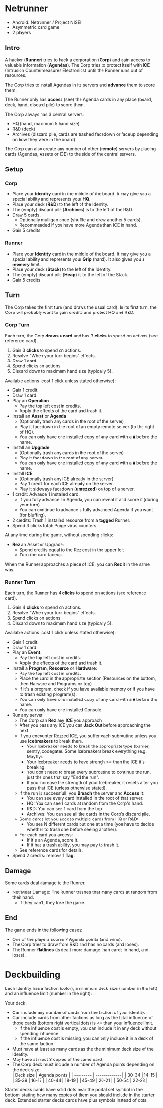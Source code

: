 # Netrunner

- Android: Netrunner / Project NISEI
- Asymmetric card game
- 2 players

## Intro

A hacker (**Runner**) tries to hack a corporation (**Corp**) and gain access to valuable information (**Agendas**).
The Corp tries to protect itself with **ICE** (Intrusion Countermeasures Electronics) until the Runner runs out of resources.

The Corp tries to install Agendas in its servers and **advance** them to score them.

The Runner only has **access** (see) the Agenda cards in any place (board, deck, hand, discard pile) to score them.

The Corp always has 3 central servers:
- HQ (hand, maximum 5 hand size)
- R&D (deck)
- Archives (discard pile, cards are trashed facedown or faceup depending on how they were in the board)

The Corp can also create any number of other (**remote**) servers by placing cards (Agendas, Assets or ICE) to the side of the central servers.

## Setup

### Corp

- Place your **Identity** card in the middle of the board. It may give you a special ability and represents your **HQ**.
- Place your deck (**R&D**) to the left of the Identity.
- The (empty) discard pile (**Archives**) is to the left of the R&D.
- Draw 5 cards.
  - Optionally mulligan once (shuffle and draw another 5 cards).
  - Recommended if you have more Agenda than ICE in hand.
- Gain 5 credits.

### Runner

- Place your **Identity** card in the middle of the board. It may give you a special ability and represents your **Grip** (hand). It also gives you a **memory** limit.
- Place your deck (**Stack**) to the left of the Identity.
- The (empty) discard pile (**Heap**) is to the left of the Stack.
- Gain 5 credits.

## Turn

The Corp takes the first turn (and draws the usual card). In its first turn, the Corp will probably want to gain credits and protect HQ and R&D.

### Corp Turn

Each turn, the Corp **draws a card** and has 3 **clicks** to spend on actions (see reference card).

1. Gain 3 **clicks** to spend on actions.
2. Resolve "When your turn begins" effects.
3. Draw 1 card.
4. Spend clicks on actions.
5. Discard down to maximum hand size (typically 5).

Available actions (cost 1 click unless stated otherwise):

- Gain 1 credit.
- Draw 1 card.
- Play an **Operation**
  - Pay the top left cost in credits.
  - Apply the effects of the card and trash it.
- Install an **Asset** or **Agenda**
  - (Optionally trash any cards in the root of the server)
  - Play it facedown in the root of an empty remote server (to the right of HQ).
  - You can only have one installed copy of any card with a ⧫ before the name.
- Install an **Upgrade**
  - (Optionally trash any cards in the root of the server)
  - Play it facedown in the root of any server.
  - You can only have one installed copy of any card with a ⧫ before the name.
- Install **ICE**
  - (Optionally trash any ICE already in the server)
  - Pay 1 credit for each ICE already on the server.
  - Play it sideways facedown (**unrezzed**) on top of a server.
- 1 credit: Advance 1 installed card.
  - If you fully advance an Agenda, you can reveal it and score it (during your turn).
  - You can continue to advance a fully advanced Agenda if you want (for bluffing).
- 2 credits: Trash 1 installed resource from a **tagged** Runner.
- Spend 3 clicks total: Purge virus counters.

At any time during the game, without spending clicks:
- **Rez** an Asset or Upgrade:
  - Spend credits equal to the Rez cost in the upper left
  - Turn the card faceup.

When the Runner approaches a piece of ICE, you can **Rez** it in the same way.

### Runner Turn

Each turn, the Runner has 4 **clicks** to spend on actions (see reference card).

1. Gain 4 **clicks** to spend on actions.
2. Resolve "When your turn begins" effects.
3. Spend clicks on actions.
4. Discard down to maximum hand size (typically 5).

Available actions (cost 1 click unless stated otherwise):

- Gain 1 credit.
- Draw 1 card.
- Play an **Event**:
  - Pay the top left cost in credits.
  - Apply the effects of the card and trash it.
- Install a **Program**, **Resource** or **Hardware**:
  - Pay the top left cost in credits.
  - Place the card in the appropriate section (Resources on the bottom, then Harware and Programs on top)
  - If it's a program, check if you have available memory or if you have to trash existing program(s).
  - You can only have one installed copy of any card with a ⧫ before the name.
  - You can only have one installed Console.
- Run any server
  - The Corp can **Rez** any **ICE** you approach.
  - After you pass any ICE you can **Jack Out** before approaching the next.
  - If you encounter Rezzed ICE, you suffer each subroutine unless you use **Icebreakers** to break them.
    - Your Icebreaker needs to break the appropriate type (barrier, sentry, codegate). Some Icebreakers break everything (e.g. Mayfly).
    - Your Icebreaker needs to have strengh >= than the ICE it's breaking.
    - You don't need to break every subroutine to continue the run, just the ones that say "End the run".
    - If you increase the strength of your Icebreaker, it resets after you pass that ICE (unless otherwise stated).
  - If the run is successfull, you **Breach** the server and **Access** it:
    - You can see every card installed in the root of that server.
    - HQ: You can see 1 cards at random from the Corp's hand.
    - R&D: You can see 1 card from the top.
    - Archives: You can see all the cards in the Corp's discard pile.
  - Some cards let you access multiple cards from HQ or R&D:
    - You see N different cards but one at a time (you have to decide whether to trash one before seeing another).
  - For each card you access:
    - If it's an Agenda, score it.
    - If it has a trash ability, you may pay to trash it.
  - See reference cards for details.
- Spend 2 credits: remove 1 **Tag**.

## Damage

Some cards deal damage to the Runner.

- Net/Meat Damage: The Runner trashes that many cards at random from their hand.
  - If they can't, they lose the game.

## End

The game ends in the following cases:
- One of the players scores 7 Agenda points (and wins).
- The Corp tries to draw from R&D and has no cards (and loses).
- The Runner **flatlines** (is dealt more damage than cards in hand, and loses).

# Deckbuilding

Each Identity has a faction (color), a minimum deck size (number in the left) and an influence limit (number in the right):

Your deck:
- Can include any number of cards from the faction of your identity.
- Can include cards from other factions as long as the total influence of those cards (bottom right vertical dots) is <= than your influence limit.
  - If the influence cost is empty, you can include it in any deck without spending influence.
  - If the influence cost is missing, you can only include it in a deck of the same faction.
- Must have at least as many cards as the the minimum deck size of the identity.
- May have at most 3 copies of the same card.
- The Corp deck must include a number of Agenda points depending on the deck size:  
  | Deck size | Agenda points |
  | --------- | ------------- |
  | 30-34     | 14-15         |
  | 35-39     | 16-17         |
  | 40-44     | 18-19         |
  | 45-49     | 20-21         |
  | 50-54     | 22-23         |

Starter decks cards have solid dots near the portal set symbol in the bottom, stating how many copies of them you should include in the starter deck. Extended starter decks cards have plus symbols instead of dots.
